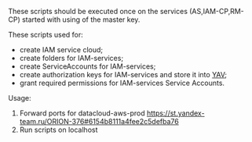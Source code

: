 These scripts should be executed once on the services (AS,IAM-CP,RM-CP) started with using of the master key.

These scripts used for:

* create IAM service cloud;
* create folders for IAM-services;
* create ServiceAccounts for IAM-services;
* create authorization keys for IAM-services and store it into [YAV](https://yav.yandex-team.ru/secret/sec-01f4hrse1cnjzkr85v3tns9vqg);
* grant required permissions for IAM-services Service Accounts.

Usage:
1. Forward ports for datacloud-aws-prod https://st.yandex-team.ru/ORION-376#6154b8111a4fee2c5defba76
2. Run scripts on localhost
